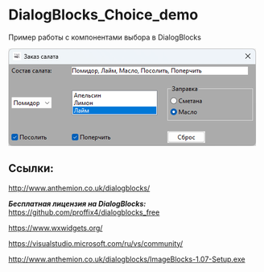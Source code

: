 # DialogBlocks_Choice_demo
 Пример работы с компонентами выбора в DialogBlocks

![srcreenshot](screenshot.png)

## Ссылки:

http://www.anthemion.co.uk/dialogblocks/

***Бесплатная лицензия на DialogBlocks:*** https://github.com/proffix4/dialogblocks_free

https://www.wxwidgets.org/

https://visualstudio.microsoft.com/ru/vs/community/

http://www.anthemion.co.uk/dialogblocks/ImageBlocks-1.07-Setup.exe
